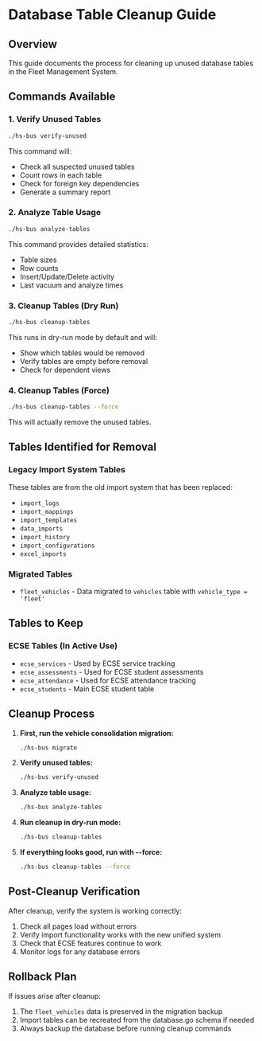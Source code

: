 # Database Table Cleanup Guide

## Overview
This guide documents the process for cleaning up unused database tables in the Fleet Management System.

## Commands Available

### 1. Verify Unused Tables
```bash
./hs-bus verify-unused
```
This command will:
- Check all suspected unused tables
- Count rows in each table
- Check for foreign key dependencies
- Generate a summary report

### 2. Analyze Table Usage
```bash
./hs-bus analyze-tables
```
This command provides detailed statistics:
- Table sizes
- Row counts
- Insert/Update/Delete activity
- Last vacuum and analyze times

### 3. Cleanup Tables (Dry Run)
```bash
./hs-bus cleanup-tables
```
This runs in dry-run mode by default and will:
- Show which tables would be removed
- Verify tables are empty before removal
- Check for dependent views

### 4. Cleanup Tables (Force)
```bash
./hs-bus cleanup-tables --force
```
This will actually remove the unused tables.

## Tables Identified for Removal

### Legacy Import System Tables
These tables are from the old import system that has been replaced:
- `import_logs`
- `import_mappings`
- `import_templates`
- `data_imports`
- `import_history`
- `import_configurations`
- `excel_imports`

### Migrated Tables
- `fleet_vehicles` - Data migrated to `vehicles` table with `vehicle_type = 'fleet'`

## Tables to Keep

### ECSE Tables (In Active Use)
- `ecse_services` - Used by ECSE service tracking
- `ecse_assessments` - Used for ECSE student assessments
- `ecse_attendance` - Used for ECSE attendance tracking
- `ecse_students` - Main ECSE student table

## Cleanup Process

1. **First, run the vehicle consolidation migration:**
   ```bash
   ./hs-bus migrate
   ```

2. **Verify unused tables:**
   ```bash
   ./hs-bus verify-unused
   ```

3. **Analyze table usage:**
   ```bash
   ./hs-bus analyze-tables
   ```

4. **Run cleanup in dry-run mode:**
   ```bash
   ./hs-bus cleanup-tables
   ```

5. **If everything looks good, run with --force:**
   ```bash
   ./hs-bus cleanup-tables --force
   ```

## Post-Cleanup Verification

After cleanup, verify the system is working correctly:
1. Check all pages load without errors
2. Verify import functionality works with the new unified system
3. Check that ECSE features continue to work
4. Monitor logs for any database errors

## Rollback Plan

If issues arise after cleanup:
1. The `fleet_vehicles` data is preserved in the migration backup
2. Import tables can be recreated from the database.go schema if needed
3. Always backup the database before running cleanup commands